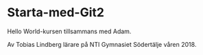 # Starta-med-Git2
Hello World-kursen tillsammans med Adam.

Av Tobias Lindberg lärare på NTI Gymnasiet Södertälje våren 2018.
